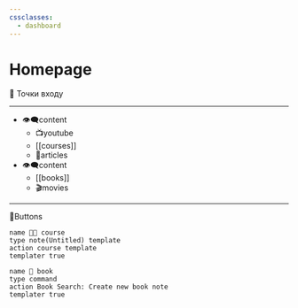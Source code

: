 ```yaml
---
cssclasses:
  - dashboard
---
```

# Homepage

📲 Точки входу
_______________________________
- 👁‍🗨content
	- 📺youtube
	- [[courses]]
	-  📰articles
- 👁‍🗨content
	- [[books]]
	- 🎬movies


---
🔘Buttons

```button
name 🧑‍🏫 course 
type note(Untitled) template
action course template
templater true
```

``` button
name 📘 book
type command
action Book Search: Create new book note
templater true 
```
